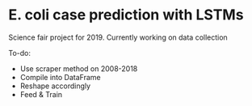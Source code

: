 # E. coli case prediction with LSTMs
Science fair project for 2019. Currently working on data collection

To-do:
- Use scraper method on 2008-2018
- Compile into DataFrame
- Reshape accordingly
- Feed & Train
